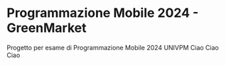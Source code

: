 # Programmazione Mobile 2024 - GreenMarket 
Progetto per esame di Programmazione Mobile 2024 UNIVPM
Ciao
Ciao
Ciao

